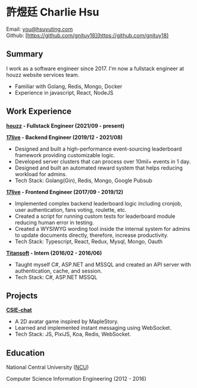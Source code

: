 # 許煜廷 Charlie Hsu
Email: [you@hsuyuting.com](you@hsuyuting.com)<br>
Github: [https://github.com/gnituy18](https://github.com/gnituy18)<br>

## Summary
I work as a software engineer since 2017. I'm now a fullstack engineer at houzz website services team.

- Familiar with Golang, Redis, Mongo, Docker
- Experience in javascript, React, NodeJS

## Work Experience
**[houzz](https://houzz.com) - Fullstack Engineer (2021/09 - present)**

**[17live](https://about.17.live/) - Backend Engineer (2019/12 - 2021/08)**
- Designed and built a high-performance event-sourcing leaderboard framework providing customizable logic.
- Developed server clusters that can process over 10mil+ events in 1 day.
- Designed and built an automated reward system that helps reducing workload for admins.
- Tech Stack: Golang(Gin), Redis, Mongo, Google Pubsub

**[17live](https://about.17.live/) - Frontend Engineer (2017/09 - 2019/12)** 
- Implemented complex backend leaderboard logic including cronjob, user authentication, fans voting, roulette, etc.
- Created a script for running custom tests for leaderboard module reducing human error in testing.
- Created a WYSIWYG wording tool inside the internal system for admins to update documents directly, therefore, increase productivity.
- Tech Stack: Typescript, React, Redux, Mysql, Mongo, Oauth

**[Titansoft](http://www.titansoft.com/tw/) - Intern (2016/02 - 2016/06)**
- Taught myself C#, ASP.NET and MSSQL and created an API server with authentication, cache, and session.
- Tech Stack: C#, ASP.NET MSSQL

## Projects
**[CSIE-chat](https://github.com/gnituy18/csie-chat-remake)**
- A 2D avatar game inspired by MapleStory.
- Learned and implemented instant messaging using WebSocket.
- Tech Stack: JS, PixiJS, Koa, Redis, WebSocket.

## Education
National Central University ([NCU](https://www.ncu.edu.tw/))

Computer Science Information Engineering (2012 - 2016)
